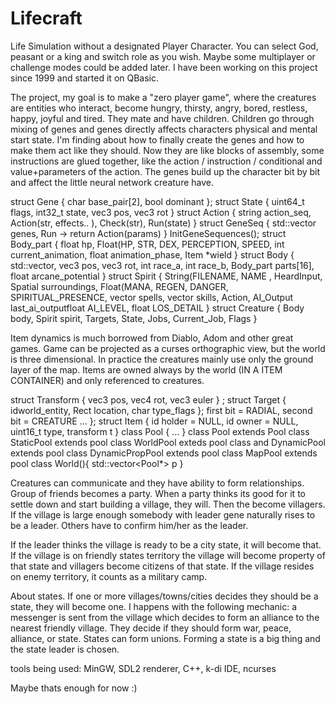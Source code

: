 # Lifecraft
Life Simulation without a designated Player Character. You can select God, peasant or a king and switch role as you wish. Maybe some multiplayer or challenge modes could be added later.
I have been working on this project since 1999 and started it on QBasic.

The project, my goal is to make a "zero player game", where the creatures are entities who interact, become hungry, thirsty, angry, bored, restless, happy, joyful and tired. They mate and have children. Children go through mixing of genes and genes directly affects characters physical and mental start state. I'm finding about how to finally create the genes and how to make them act like they should. Now they are like blocks of assembly, some instructions are glued together, like the action / instruction / conditional and value+parameters of the action. The genes build up the character bit by bit and affect the little neural network creature have.

struct Gene { char base_pair[2], bool dominant };
struct State { uint64_t flags, int32_t state, vec3 pos, vec3 rot }
struct Action { string action_seq, Action(str, effects.. ), Check(str), Run(state) }
struct GeneSeq { std::vector<Gene> genes, Run -> return Action(params) }
InitGeneSequences();
struct Body_part { float hp, Float(HP, STR, DEX, PERCEPTION, SPEED, int current_animation, float animation_phase, Item *wield }
struct Body { std::vector<GeneSeq>, vec3 pos, vec3 rot, int race_a, int race_b, Body_part parts[16], float arcane_potential }
struct Spirit { String(FILENAME, NAME , HeardInput, Spatial surroundings, Float(MANA, REGEN, DANGER, SPIRITUAL_PRESENCE, vector<Spell> spells, vector<Skill> skills, Action, AI_Output last_ai_outputfloat AI_LEVEL, float LOS_DETAIL }
struct Creature { Body body, Spirit spirit, Targets, State, Jobs, Current_Job, Flags }

Item dynamics is much borrowed from Diablo, Adom and other great games. Game can be projected as a curses orthographic view, but the world is three dimensional. In practice the creatures mainly use only the ground layer of the map. Items are owned always by the world (IN A ITEM CONTAINER) and only referenced to creatures.

struct Transform { vec3 pos, vec4 rot, vec3 euler } ; struct Target { idworld_entity, Rect location, char type_flags }; first bit = RADIAL, second bit = CREATURE ...  }; 
struct Item { id holder = NULL, id owner = NULL, uint16_t type, transform t } class Pool { ... } class Pool extends Pool class StaticPool extends pool class WorldPool exteds pool class and DynamicPool extends pool class DynamicPropPool extends
pool class MapPool extends pool class World(){ std::vector<Pool*> p }

Creatures can communicate and they have ability to form relationships. Group of friends becomes a party. When a party thinks its good for it to settle down and start building a village, they will. Then the become villagers. If the village is large enough somebody with leader gene naturally rises to be a leader. Others have to confirm him/her as the leader.

If the leader thinks the village is ready to be a city state, it will become that. If the village is on friendly states territory the village will become property of that state and villagers become citizens of that state. If the village resides on enemy territory, it counts as a military camp.

About states. If one or more villages/towns/cities decides they should be a state, they will become one. I happens with the following mechanic: a messenger is sent from the village which decides to form an alliance to the nearest friendly village. They decide if they should form war, peace, alliance, or state. States can form unions. Forming a state is a big thing and the state leader is chosen.

tools being used: MinGW, SDL2 renderer, C++, k-di IDE, ncurses

Maybe thats enough for now :)

